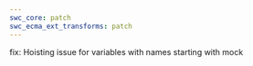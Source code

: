 ```yaml
---
swc_core: patch
swc_ecma_ext_transforms: patch
---
```


fix: Hoisting issue for variables with names starting with mock
